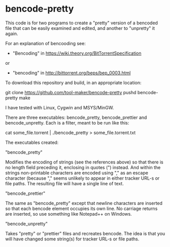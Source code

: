 bencode-pretty
==============

This code is for two programs to create a "pretty" version of a bencoded file
that can be easily examined and edited, and another to "unpretty" it again.

For an explanation of bencooding see:

- "Bencoding" in https://wiki.theory.org/BitTorrentSpecification

or

- "bencoding" in http://bittorrent.org/beps/bep_0003.html

To download this repository and build, in an appropriate location:

git clone https://github.com/tool-maker/bencode-pretty
pushd bencode-pretty
make

I have tested with Linux, Cygwin and MSYS/MinGW.

There are three executables: bencode_pretty, bencode_prettier and bencode_unpretty.
Each is a filter, meant to be run like this:

cat some_file.torrent | ./bencode_pretty > some_file.torrent.txt

The executables created:

"bencode_pretty"

Modifies the encoding of strings (see the references above) so that there is
no length field preceding it, enclosing in quotes (") instead. And within the
strings non-printable characters are encoded using "," as an escape character
(because "," seems unlikely to appear in either tracker URL-s or file paths.
The resulting file will have a single line of text.

"bencode_prettier"

The same as "bencode_pretty" except that newline characters are inserted
so that each bencode element occupies its own line. No carriage returns are
inserted, so use something like Notepad++ on Windows.

"bencode_unpretty"

Takes "pretty" or "prettier" files and recreates bencode. The idea is that
you will have changed some string(s) for tracker URL-s or file paths.
